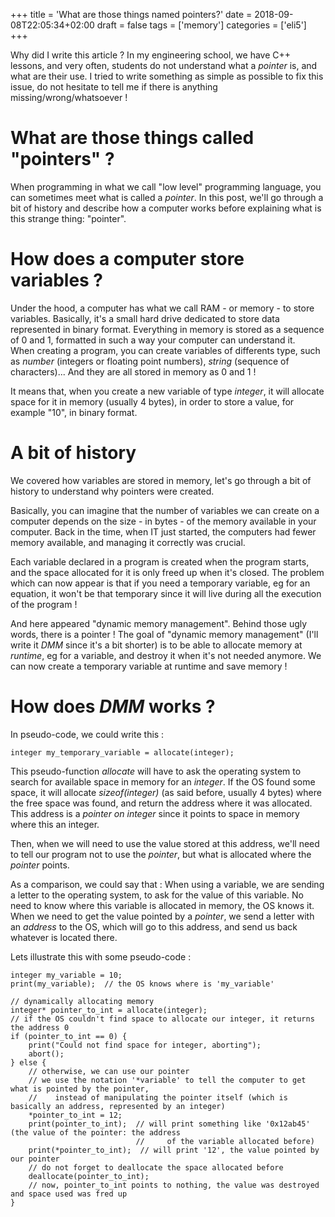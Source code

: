 +++
title = 'What are those things named pointers?'
date = 2018-09-08T22:05:34+02:00
draft = false
tags = ['memory']
categories = ['eli5']
+++

Why did I write this article ? In my engineering school, we have C++ lessons, and very often, students do not understand what a *pointer* is, and what are their use. I tried to write something as simple as possible to fix this issue, do not hesitate to tell me if there is anything missing/wrong/whatsoever !

# What are those things called "pointers" ?

When programming in what we call "low level" programming language, you can sometimes meet what is called a *pointer*. In this post, we'll go through a bit of history and describe how a computer works before explaining what is this strange thing: "pointer".

# How does a computer store variables ?

Under the hood, a computer has what we call RAM - or memory - to store variables. Basically, it's a small hard drive dedicated to store data represented in binary format. Everything in memory is stored as a sequence of 0 and 1, formatted in such a way your computer can understand it.  
When creating a program, you can create variables of differents type, such as *number* (integers or floating point numbers), *string* (sequence of characters)... And they are all stored in memory as 0 and 1 !

It means that, when you create a new variable of type *integer*, it will allocate space for it in memory (usually 4 bytes), in order to store a value, for example "10", in binary format.

# A bit of history

We covered how variables are stored in memory, let's go through a bit of history to understand why pointers were created.

Basically, you can imagine that the number of variables we can create on a computer depends on the size - in bytes - of the memory available in your computer. Back in the time, when IT just started, the computers had fewer memory available, and managing it correctly was crucial.

Each variable declared in a program is created when the program starts, and the space allocated for it is only freed up when it's closed. The problem which can now appear is that if you need a temporary variable, eg for an equation, it won't be that temporary since it will live during all the execution of the program !

And here appeared "dynamic memory management". Behind those ugly words, there is a pointer ! The goal of "dynamic memory management" (I'll write it *DMM* since it's a bit shorter) is to be able to allocate memory at *runtime*, eg for a variable, and destroy it when it's not needed anymore. We can now create a temporary variable at runtime and save memory !

# How does *DMM* works ?

In pseudo-code, we could write this :

```
integer my_temporary_variable = allocate(integer);
```

This pseudo-function *allocate* will have to ask the operating system to search for available space in memory for an *integer*. If the OS found some space, it will allocate *sizeof(integer)* (as said before, usually 4 bytes) where the free space was found, and return the address where it was allocated. This address is a *pointer on integer* since it points to space in memory where this an integer.

Then, when we will need to use the value stored at this address, we'll need to tell our program not to use the *pointer*, but what is allocated where the *pointer* points.

As a comparison, we could say that :
When using a variable, we are sending a letter to the operating system, to ask for the value of this variable. No need to know where this variable is allocated in memory, the OS knows it.  
When we need to get the value pointed by a *pointer*, we send a letter with an *address* to the OS, which will go to this address, and send us back whatever is located there.

Lets illustrate this with some pseudo-code :

```
integer my_variable = 10;
print(my_variable);  // the OS knows where is 'my_variable'

// dynamically allocating memory
integer* pointer_to_int = allocate(integer);
// if the OS couldn't find space to allocate our integer, it returns the address 0
if (pointer_to_int == 0) {
    print("Could not find space for integer, aborting");
    abort();
} else {
    // otherwise, we can use our pointer
    // we use the notation '*variable' to tell the computer to get what is pointed by the pointer,
    //    instead of manipulating the pointer itself (which is basically an address, represented by an integer)
    *pointer_to_int = 12;
    print(pointer_to_int);  // will print something like '0x12ab45' (the value of the pointer: the address
                            //     of the variable allocated before)
    print(*pointer_to_int);  // will print '12', the value pointed by our pointer
    // do not forget to deallocate the space allocated before
    deallocate(pointer_to_int);
    // now, pointer_to_int points to nothing, the value was destroyed and space used was fred up
}
```

